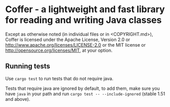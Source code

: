 # Coffer - a lightweight and fast library for reading and writing Java classes

Except as otherwise noted (in individual files or in <COPYRIGHT.md>), Coffer is
licensed under the Apache License, Version 2.0 <LICENSE-APACHE> or
<http://www.apache.org/licenses/LICENSE-2.0> or the MIT license
<LICENSE-MIT> or <http://opensource.org/licenses/MIT>, at your option.

## Running tests

Use `cargo test` to run tests that do not require java.

Tests that require java are ignored by default, to add them, make sure you have 
`java` in your path and run `cargo test -- --include-ignored` (stable 1.51 and above).
